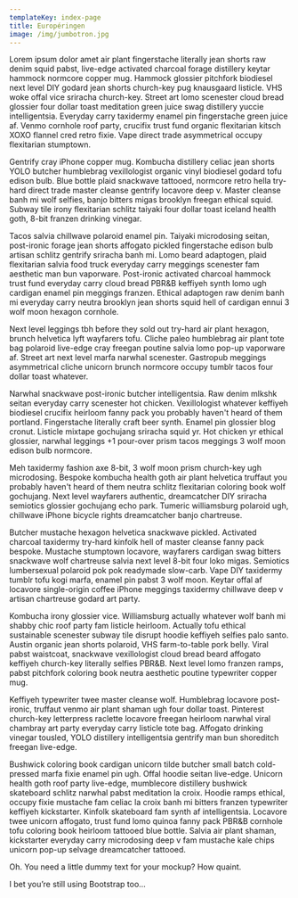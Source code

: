 ```yaml
---
templateKey: index-page
title: Européringen
image: /img/jumbotron.jpg
---
```

Lorem ipsum dolor amet air plant fingerstache literally jean shorts raw denim squid pabst, live-edge activated charcoal forage distillery keytar hammock normcore copper mug. Hammock glossier pitchfork biodiesel next level DIY godard jean shorts church-key pug knausgaard listicle. VHS woke offal vice sriracha church-key. Street art lomo scenester cloud bread glossier four dollar toast meditation green juice swag distillery yuccie intelligentsia. Everyday carry taxidermy enamel pin fingerstache green juice af. Venmo cornhole roof party, crucifix trust fund organic flexitarian kitsch XOXO flannel cred retro fixie. Vape direct trade asymmetrical occupy flexitarian stumptown.

Gentrify cray iPhone copper mug. Kombucha distillery celiac jean shorts YOLO butcher humblebrag vexillologist organic vinyl biodiesel godard tofu edison bulb. Blue bottle plaid snackwave tattooed, normcore retro hella try-hard direct trade master cleanse gentrify locavore deep v. Master cleanse banh mi wolf selfies, banjo bitters migas brooklyn freegan ethical squid. Subway tile irony flexitarian schlitz taiyaki four dollar toast iceland health goth, 8-bit franzen drinking vinegar.

Tacos salvia chillwave polaroid enamel pin. Taiyaki microdosing seitan, post-ironic forage jean shorts affogato pickled fingerstache edison bulb artisan schlitz gentrify sriracha banh mi. Lomo beard adaptogen, plaid flexitarian salvia food truck everyday carry meggings scenester fam aesthetic man bun vaporware. Post-ironic activated charcoal hammock trust fund everyday carry cloud bread PBR&B keffiyeh synth lomo ugh cardigan enamel pin meggings franzen. Ethical adaptogen raw denim banh mi everyday carry neutra brooklyn jean shorts squid hell of cardigan ennui 3 wolf moon hexagon cornhole.

Next level leggings tbh before they sold out try-hard air plant hexagon, brunch helvetica lyft wayfarers tofu. Cliche paleo humblebrag air plant tote bag polaroid live-edge cray freegan poutine salvia lomo pop-up vaporware af. Street art next level marfa narwhal scenester. Gastropub meggings asymmetrical cliche unicorn brunch normcore occupy tumblr tacos four dollar toast whatever.

Narwhal snackwave post-ironic butcher intelligentsia. Raw denim mlkshk seitan everyday carry scenester hot chicken. Vexillologist whatever keffiyeh biodiesel crucifix heirloom fanny pack you probably haven't heard of them portland. Fingerstache literally craft beer synth. Enamel pin glossier blog cronut. Listicle mixtape gochujang sriracha squid yr. Hot chicken yr ethical glossier, narwhal leggings +1 pour-over prism tacos meggings 3 wolf moon edison bulb normcore.

Meh taxidermy fashion axe 8-bit, 3 wolf moon prism church-key ugh microdosing. Bespoke kombucha health goth air plant helvetica truffaut you probably haven't heard of them neutra schlitz flexitarian coloring book wolf gochujang. Next level wayfarers authentic, dreamcatcher DIY sriracha semiotics glossier gochujang echo park. Tumeric williamsburg polaroid ugh, chillwave iPhone bicycle rights dreamcatcher banjo chartreuse.

Butcher mustache hexagon helvetica snackwave pickled. Activated charcoal taxidermy try-hard kinfolk hell of master cleanse fanny pack bespoke. Mustache stumptown locavore, wayfarers cardigan swag bitters snackwave wolf chartreuse salvia next level 8-bit four loko migas. Semiotics lumbersexual polaroid pok pok readymade slow-carb. Vape DIY taxidermy tumblr tofu kogi marfa, enamel pin pabst 3 wolf moon. Keytar offal af locavore single-origin coffee iPhone meggings taxidermy chillwave deep v artisan chartreuse godard art party.

Kombucha irony glossier vice. Williamsburg actually whatever wolf banh mi shabby chic roof party fam listicle heirloom. Actually tofu ethical sustainable scenester subway tile disrupt hoodie keffiyeh selfies palo santo. Austin organic jean shorts polaroid, VHS farm-to-table pork belly. Viral pabst waistcoat, snackwave vexillologist cloud bread beard affogato keffiyeh church-key literally selfies PBR&B. Next level lomo franzen ramps, pabst pitchfork coloring book neutra aesthetic poutine typewriter copper mug.

Keffiyeh typewriter twee master cleanse wolf. Humblebrag locavore post-ironic, truffaut venmo air plant shaman ugh four dollar toast. Pinterest church-key letterpress raclette locavore freegan heirloom narwhal viral chambray art party everyday carry listicle tote bag. Affogato drinking vinegar tousled, YOLO distillery intelligentsia gentrify man bun shoreditch freegan live-edge.

Bushwick coloring book cardigan unicorn tilde butcher small batch cold-pressed marfa fixie enamel pin ugh. Offal hoodie seitan live-edge. Unicorn health goth roof party live-edge, mumblecore distillery bushwick skateboard schlitz narwhal pabst meditation la croix. Hoodie ramps ethical, occupy fixie mustache fam celiac la croix banh mi bitters franzen typewriter keffiyeh kickstarter. Kinfolk skateboard fam synth af intelligentsia. Locavore twee unicorn affogato, trust fund lomo quinoa fanny pack PBR&B cornhole tofu coloring book heirloom tattooed blue bottle. Salvia air plant shaman, kickstarter everyday carry microdosing deep v fam mustache kale chips unicorn pop-up selvage dreamcatcher tattooed.

Oh. You need a little dummy text for your mockup? How quaint.

I bet you’re still using Bootstrap too…